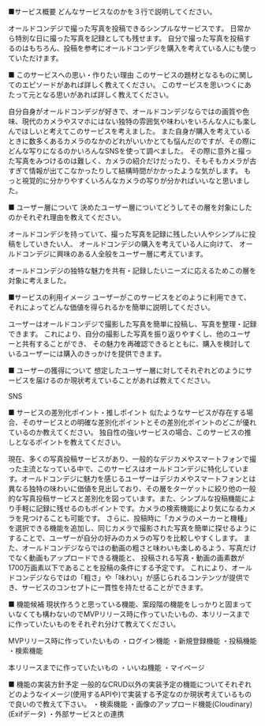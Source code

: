 ■サービス概要
どんなサービスなのかを３行で説明してください。

オールドコンデジで撮った写真を投稿できるシンプルなサービスです。
日常から特別な日に撮った写真を記録としても残せます。
自分で撮った写真を投稿するのはもちろん、投稿を参考にオールドコンデジを購入を考えている人にも使っていただけます。


■ このサービスへの思い・作りたい理由
このサービスの題材となるものに関してのエピソードがあれば詳しく教えてください。
このサービスを思いつくにあたって元となる思いがあれば詳しく教えてください。

自分自身がオールドコンデジが好きで、オールドコンデジならではの画質や色味、現代のカメラやスマホにはない独特の雰囲気や味わいをいろんな人にも楽しんでほしいと考えてこのサービスを考えました。
また自身が購入を考えているときに数多くあるカメラのなかのどれがいいかとても悩んだのですが、その際にどんな写りになるのかいろんなSNSを使って調べました。
その際に意外と撮った写真をみつけるのは難しく、カメラの紹介だけだったり、そもそもカメラが古すぎて情報が出てこなかったりして結構時間がかかったような気がします。
もっと視覚的に分かりやすくいろんなカメラの写りが分かればいいなと思いました。

■ ユーザー層について
決めたユーザー層についてどうしてその層を対象にしたのかそれぞれ理由を教えてください。

オールドコンデジを持っていて、撮った写真を記録に残したい人やシンプルに投稿をしていきたい人、
オールドコンデジの購入を考えている人に向けて、
オールドコンデジに興味のある人全般をユーザー層に考えています。

オールドコンデジの独特な魅力を共有・記録したいニーズに応えるためこの層を対象に考えました。

■サービスの利用イメージ
ユーザーがこのサービスをどのように利用できて、それによってどんな価値を得られるかを簡単に説明してください。

ユーザーはオールドコンデジで撮影した写真を簡単に投稿し、写真を整理・記録できます。
これにより、自分の撮影した写真を振り返りやすくし、他のユーザーと共有することができ、
その魅力を再確認できるとともに、購入を検討しているユーザーには購入のきっかけを提供できます。

■ ユーザーの獲得について
想定したユーザー層に対してそれぞれどのようにサービスを届けるのか現状考えていることがあれば教えてください。

SNS

■ サービスの差別化ポイント・推しポイント
似たようなサービスが存在する場合、そのサービスとの明確な差別化ポイントとその差別化ポイントのどこが優れているのか教えてください。
独自性の強いサービスの場合、このサービスの推しとなるポイントを教えてください。

現在、多くの写真投稿サービスがあり、一般的なデジカメやスマートフォンで撮った主流となっている中で、このサービスはオールドコンデジに特化しています。オールドコンデジに魅力を感じるユーザーはデジカメやスマートフォンとは異なる独特の味わいに価値を見出しており、その層をターゲットに絞り他の一般的な写真投稿サービスと差別化を図っています。また、シンプルな投稿機能により手軽に記録に残せるのもポイントです。カメラの検索機能により気になるカメラを見つけることも可能です。
さらに、投稿時に「カメラのメーカーと機種」を選択できる機能を追加し、同じカメラで撮影された写真を簡単に探せるようにすることで、ユーザーが自分の好みのカメラの写りを比較しやすくします。
また、オールドコンデジならではの動画の粗さと味わいも楽しめるよう、写真だけでなく動画もアップロードできる機能と、
投稿される写真・動画の画素数が1700万画素以下であることを投稿の条件にする予定です。
これにより、オールドコンデジならではの「粗さ」や「味わい」が感じられるコンテンツが提供でき、サービスのコンセプトに一貫性を持たせることができます。

■ 機能候補
現状作ろうと思っている機能、案段階の機能をしっかりと固まっていなくても構わないのでMVPリリース時に作っていたいもの、本リリースまでに作っていたいものをそれぞれ分けて教えてください。

MVPリリース時に作っていたいもの
・ログイン機能
・新規登録機能
・投稿機能
・検索機能

本リリースまでに作っていたいもの
・いいね機能
・マイページ


■ 機能の実装方針予定
一般的なCRUD以外の実装予定の機能についてそれぞれどのようなイメージ(使用するAPIや)で実装する予定なのか現状考えているもので良いので教えて下さい。
・検索機能
・画像のアップロード機能(Cloudinary)(Exifデータ)
・外部サービスとの連携